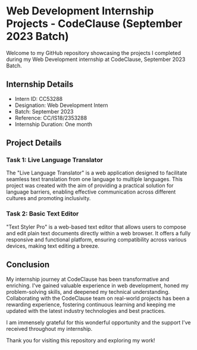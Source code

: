 # Web Development Internship Projects - CodeClause (September 2023 Batch)

Welcome to my GitHub repository showcasing the projects I completed during my Web Development internship at CodeClause, September 2023 Batch.

## Internship Details

- Intern ID: CC53288
- Designation: Web Development Intern
- Batch: September 2023
- Reference: CC/IS18/2353288
- Internship Duration: One month

## Project Details

### Task 1: Live Language Translator

The "Live Language Translator" is a web application designed to facilitate seamless text translation from one language to multiple languages. This project was created with the aim of providing a practical solution for language barriers, enabling effective communication across different cultures and promoting inclusivity.

### Task 2: Basic Text Editor

"Text Styler Pro" is a web-based text editor that allows users to compose and edit plain text documents directly within a web browser. It offers a fully responsive and functional platform, ensuring compatibility across various devices, making text editing a breeze.

## Conclusion

My internship journey at CodeClause has been transformative and enriching. I've gained valuable experience in web development, honed my problem-solving skills, and deepened my technical understanding. Collaborating with the CodeClause team on real-world projects has been a rewarding experience, fostering continuous learning and keeping me updated with the latest industry technologies and best practices.

I am immensely grateful for this wonderful opportunity and the support I've received throughout my internship.

Thank you for visiting this repository and exploring my work!
